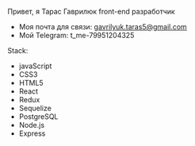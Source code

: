 Привет, я Тарас Гаврилюк
front-end разработчик
- Моя почта для связи: gavrilyuk.taras5@gmail.com
- Мой Telegram: t_me-79951204325


Stack: 
- javaScript
- CSS3
- HTML5
- React
- Redux
- Sequelize
- PostgreSQL
- Node.js
- Express
